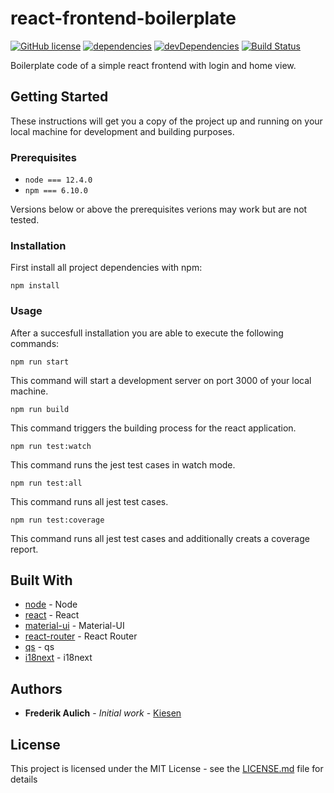 # react-frontend-boilerplate

[![GitHub license](https://img.shields.io/badge/license-MIT-blue.svg)](https://github.com/Kiesen/react-frontend-boilerplate/LICENSE)
[![dependencies](https://david-dm.org/Kiesen/react-frontend-boilerplate.svg)](https://david-dm.org/Kiesen/react-frontend-boilerplate.svg)
[![devDependencies](https://david-dm.org/Kiesen/react-frontend-boilerplate/dev-status.svg)](https://david-dm.org/Kiesen/react-frontend-boilerplate/dev-status.svg)
[![Build Status](https://travis-ci.com/Kiesen/react-frontend-boilerplate.svg?branch=master)](https://travis-ci.com/Kiesen/react-frontend-boilerplate)

Boilerplate code of a simple react frontend with login and home view.

## Getting Started

These instructions will get you a copy of the project up and running on your
local machine for development and building purposes.

### Prerequisites

- `node === 12.4.0`
- `npm === 6.10.0`

Versions below or above the prerequisites verions may work but are not tested.

### Installation

First install all project dependencies with npm:

```
npm install
```

### Usage

After a succesfull installation you are able to execute the following commands:

```
npm run start
```

This command will start a development server on port 3000 of your local
machine.

```
npm run build
```

This command triggers the building process for the react application.

```
npm run test:watch
```

This command runs the jest test cases in watch mode.

```
npm run test:all
```

This command runs all jest test cases.

```
npm run test:coverage
```

This command runs all jest test cases and additionally creats a coverage report.

## Built With

- [node](https://nodejs.org/en/) - Node
- [react](https://reactjs.org) - React
- [material-ui](https://material-ui.com) - Material-UI
- [react-router](https://reacttraining.com/react-router/) - React Router
- [qs](https://github.com/ljharb/qs) - qs
- [i18next](https://www.i18next.com) - i18next

## Authors

- **Frederik Aulich** - _Initial work_ - [Kiesen](https://github.com/Kiesen)

## License

This project is licensed under the MIT License - see the
[LICENSE.md](LICENSE.md) file for details
